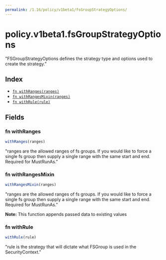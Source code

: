 ```yaml
---
permalink: /1.16/policy/v1beta1/fsGroupStrategyOptions/
---
```


# policy.v1beta1.fsGroupStrategyOptions

"FSGroupStrategyOptions defines the strategy type and options used to create the strategy."

## Index

* [`fn withRanges(ranges)`](#fn-withranges)
* [`fn withRangesMixin(ranges)`](#fn-withrangesmixin)
* [`fn withRule(rule)`](#fn-withrule)

## Fields

### fn withRanges

```ts
withRanges(ranges)
```

"ranges are the allowed ranges of fs groups.  If you would like to force a single fs group then supply a single range with the same start and end. Required for MustRunAs."

### fn withRangesMixin

```ts
withRangesMixin(ranges)
```

"ranges are the allowed ranges of fs groups.  If you would like to force a single fs group then supply a single range with the same start and end. Required for MustRunAs."

**Note:** This function appends passed data to existing values

### fn withRule

```ts
withRule(rule)
```

"rule is the strategy that will dictate what FSGroup is used in the SecurityContext."